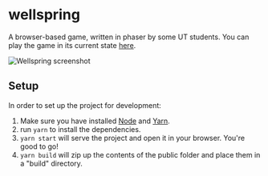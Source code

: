# wellspring
A browser-based game, written in phaser by some UT students. You can play
the game in its current state [here](https://smona.github.io/wellspring/public/).

![Wellspring screenshot](https://i.imgur.com/XtkHTdt.png)

## Setup

In order to set up the project for development:

1. Make sure you have installed [Node](https://nodejs.org/en/download/) and 
[Yarn](https://yarnpkg.com/en/docs/getting-started).
2. run `yarn` to install the dependencies.
3. `yarn start` will serve the project and open it in your browser. You're
good to go!
4. `yarn build` will zip up the contents of the public folder and place them
in a "build" directory.
